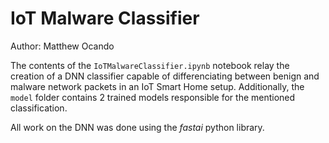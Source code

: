 # IoT Malware Classifier
Author: Matthew Ocando

The contents of the `IoTMalwareClassifier.ipynb` notebook relay the creation of a DNN classifier capable of differenciating between benign and malware network packets in an IoT Smart Home setup. Additionally, the `model` folder contains 2 trained models responsible for the mentioned classification. 

All work on the DNN was done using the *fastai* python library.
